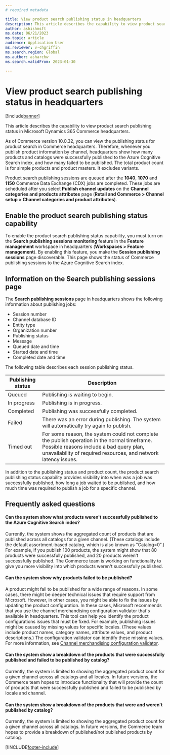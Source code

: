 ```yaml
---
# required metadata

title: View product search publishing status in headquarters
description: This article describes the capability to view product search publishing status in Microsoft Dynamics 365 Commerce headquarters.
author: ashishmsft
ms.date: 06/21/2023
ms.topic: article
audience: Application User
ms.reviewer: v-chgriffin
ms.search.region: Global
ms.author: asharchw
ms.search.validFrom: 2023-01-30

---
```


# View product search publishing status in headquarters

[!include[banner](../includes/banner.md)]

This article describes the capability to view product search publishing status in Microsoft Dynamics 365 Commerce headquarters.

As of Commerce version 10.0.32, you can view the publishing status for product search in Commerce headquarters. Therefore, whenever you publish product information by channel, headquarters show how many products and catalogs were successfully published to the Azure Cognitive Search index, and how many failed to be published. The total product count is for simple products and product masters. It excludes variants.

Product search publishing sessions are queued after the **1040**, **1070** and **1150** Commerce Data Exchange (CDX) jobs are completed. These jobs are scheduled after you select **Publish channel updates** on the **Channel categories and products attributes** page (**Retail and Commerce \> Channel setup \> Channel categories and product attributes**).

## Enable the product search publishing status capability

To enable the product search publishing status capability, you must turn on the **Search publishing sessions monitoring** feature in the **Feature management** workspace in headquarters (**Workspaces \> Feature management**). By enabling this feature, you make the **Session publishing sessions** page discoverable. This page shows the status of Commerce publishing sessions to the Azure Cognitive Search index.

## Information on the Search publishing sessions page

The **Search publishing sessions** page in headquarters shows the following information about publishing jobs:

- Session number
- Channel database ID
- Entity type
- Organization number
- Publishing status
- Message
- Queued date and time
- Started date and time
- Completed date and time

The following table describes each session publishing status.

| Publishing status | Description |
|---|---|
| Queued | Publishing is waiting to begin. |
| In progress | Publishing is in progress. |
| Completed | Publishing was successfully completed. |
| Failed | There was an error during publishing. The system will automatically try again to publish. |
| Timed out | For some reason, the system could not complete the publish operation in the normal timeframe. Possible reasons include a bad query plan, unavailability of required resources, and network latency issues. |

In addition to the publishing status and product count, the product search publishing status capability provides visibility into when was a job was successfully published, how long a job waited to be published, and how much time was required to publish a job for a specific channel. 

## Frequently asked questions

#### Can the system show what products weren't successfully published to the Azure Cognitive Search index?

Currently, the system shows the aggregated count of products that are published across all catalogs for a given channel. (These catalogs include the default assortment-based catalog, which is also known as "Catalog=0".) For example, if you publish 100 products, the system might show that 80 products were successfully published, and 20 products weren't successfully published. The Commerce team is working on functionality to give you more visibility into which products weren't successfully published.

#### Can the system show why products failed to be published?

A product might fail to be published for a wide range of reasons. In some cases, there might be deeper technical issues that require support from Microsoft. However, in other cases, you might be able to fix the issues by updating the product configuration. In these cases, Microsoft recommends that you use the channel merchandising configuration validator that's available in headquarters. This tool can help you identify the product configurations issues that must be fixed. For example, publishing issues might be caused by missing values for specific locales. (These values include product names, category names, attribute values, and product descriptions.) The configuration validator can identify these missing values. For more information, see [Channel merchandising configuration validator](dev-itpro/channel-merch-config-validator.md).

#### Can the system show a breakdown of the products that were successfully published and failed to be published by catalog?

Currently, the system is limited to showing the aggregated product count for a given channel across all catalogs and all locales. In future versions, the Commerce team hopes to introduce functionality that will provide the count of products that were successfully published and failed to be published by locale and channel.

#### Can the system show a breakdown of the products that were and weren't published by catalog?

Currently, the system is limited to showing the aggregated product count for a given channel across all catalogs. In future versions, the Commerce team hopes to provide a breakdown of published/not published products by catalog.

[!INCLUDE[footer-include](../includes/footer-banner.md)]
